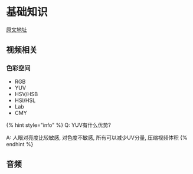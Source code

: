 # 基础知识

[原文地址](https://mp.weixin.qq.com/s/DsoEYydjmoWiEruZYQKCgQ)



## 视频相关

### 色彩空间

* RGB
* YUV
* HSV/HSB
* HSI/HSL
* Lab
* CMY

{% hint style="info" %}
Q: YUV有什么优势?

A: 人眼对亮度比较敏感, 对色度不敏感, 所有可以减少UV分量, 压缩视频体积
{% endhint %}

## 音频



